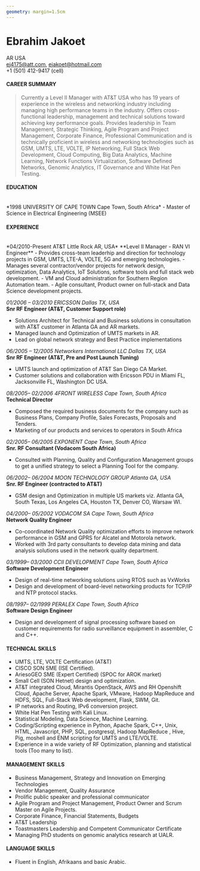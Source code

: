 ```yaml
---
geometry: margin=1.5cm  
---
```


# Ebrahim Jakoet  
AR USA   
ej4175@att.com, ejakoet@hotmail.com    
+1 (501) 412-9417 (cell)    

#### CAREER SUMMARY  
>Currently a Level II Manager with AT&T USA who has 19 years of experience in the wireless and networking industry including managing high performance teams in the industry.  Offers cross-functional leadership, management and technical solutions toward achieving key performance goals.   Provides leadership in Team Management, Strategic Thinking, Agile Program and Project Management, Corporate Finance, Professional Communication and is technically proficient in wireless and networking technologies such as GSM, UMTS, LTE, VOLTE, IP Networking, Full Stack Web Development, Cloud Computing, Big Data Analytics, Machine Learning, Network Functions Virtualization, Software Defined Networks, Genomic Analytics, IT Governance and White Hat Pen Testing.  

#### EDUCATION   
<br>
*1998	UNIVERSITY OF CAPE TOWN	Cape Town, South Africa*  
- Master of Science in Electrical Engineering (MSEE)  

#### EXPERIENCE   
<br>
*04/2010-Present	AT&T 	   Little Rock AR, USA*  
**Level II Manager - RAN VI Engineer**  
- Provides cross-team leaderhip and direction for technology projects in GSM, UMTS, LTE-A, VOLTE, 5G and emerging technologies.  
- Manages several contractor/vendor projects for network design, optimization, Data Analytics, IoT Solutions, software tools and full stack web development.  
- VM and Cloud administration for Southern Region Automation team.  
- Agile consultant, Product owner on full-stack and Data Science development projects.  

*01/2006 – 03/2010	ERICSSON   Dallas TX, USA*  
**Snr RF Engineer (AT&T, Customer Support role)**  
- Solutions Architect for Technical and Business solutions in consultation with AT&T customer in Atlanta GA and AR markets.  
- Managed launch and Optimization of UMTS markets in AR.  
- Lead on global network strategy and Best Practice implementations

*06/2005 – 12/2005	Networkers International LLC Dallas TX, USA*  
**Snr RF Engineer (AT&T, Pre and Post Launch Tuning)**  
- UMTS launch and optimization of AT&T San Diego CA Market.  
- Customer solutions and collaboration with Ericsson PDU in Miami FL, Jacksonville FL, Washington DC USA.  

*08/2005– 02/2006	4FRONT WIRELESS	Cape Town, South Africa*  
**Technical Director**  
- Composed the required business documents for the company such as Business Plans, Company Profile, Sales Forecasts, Proposals and Tenders.  
- Marketing of our products and services to operators in South Africa

*02/2005– 06/2005	EXPONENT	Cape Town, South Africa*  
**Snr.   RF Consultant (Vodacom South Africa)**  
- Consulted with Planning, Quality and Configuration Management groups to get a unified strategy to select a Planning Tool for the company.  

*06/2002– 06/2004	MOON TECHNOLOGY GROUP	Atlanta GA, USA*  
**Snr.   RF Engineer (contracted to AT&T)**  
- GSM design and Optimization in multiple US markets viz.   Atlanta GA, South Texas, Los Angeles CA, Houston TX, Denver CO, Warsaw WI.  

*04/2000– 05/2002	VODACOM SA	Cape Town, South Africa*  
**Network Quality Engineer**  
- Co-coordinated Network Quality optimization efforts to improve network performance in GSM and GPRS for Alcatel and Motorola network.  
- Worked with 3rd party consultants to develop data mining and data analysis solutions used in the network quality department.  

*03/1999– 03/2000	CCII DEVELOPMENT  Cape Town, South Africa*  
**Software Development Engineer**  
- Design of real-time networking solutions using RTOS such as VxWorks
- Design and development of board-level networking products for TCP/IP and NTP protocol stacks.  

*08/1997– 02/1999	PERALEX	Cape Town, South Africa*  
**Software Design Engineer**  
- Design and development of signal processing software based on customer requirements for radio surveillance equipment in assembler, C and C++.  

#### TECHNICAL SKILLS  
- UMTS, LTE, VOLTE Certification (AT&T)
- CISCO SON SME (ISE Certified).
- AriesoGEO SME (Expert Certified) (SPOC for AROK market)
- Small Cell (SON Hetnet) design and optimization.
- AT&T integrated Cloud, Mirantis OpenStack, AWS and RH Openshift Cloud, Apache Server, Apache Spark, VMware, Hadoop MapReduce and HDFS, SQL, Full-Stack Web development, Flask, SWM, Git.
- IP networks and Routing, IPv6 conversion project.
- White Hat Pen Testing with Kali Linux.
- Statistical Modeling, Data Science, Machine Learning.
- Coding/Scripting experience in Python, Apache Spark, C++, Unix, HTML, Javascript, PHP, SQL, postgresql, Hadoop MapReduce , Hive, Pig, moshell and ENM scripting for UMTS and LTE/VOLTE.
- Experience in a wide variety of RF Optimization, planning and statistical tools (Too many to list).

#### MANAGEMENT SKILLS  
- Business Management, Strategy and Innovation on Emerging Technologies
- Vendor Management, Quality Assurance
- Prolific public speaker and professional communicator
- Agile Program and Project Management, Product Owner and Scrum Master on Agile Projects.
- Corporate Finance, Financial Statements, Budgets
- AT&T Leadership
- Toastmasters Leadership and Competent Communicator Certificate
- Managing PhD students on genomic analytics research at UALR.

#### LANGUAGE SKILLS  
- Fluent in English, Afrikaans and basic Arabic.
